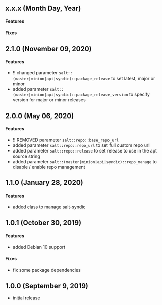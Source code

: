 ## x.x.x (Month Day, Year)

#### Features

#### Fixes


## 2.1.0 (November 09, 2020)

#### Features

* !! changed parameter `salt::(master|minion|api|syndic)::package_release` to set latest, major or minor
* added parameter `salt::(master|minion|api|syndic)::package_release_version` to specify version for major or minor releases


## 2.0.0 (May 06, 2020)

#### Features

* !! REMOVED parameter `salt::repo::base_repo_url`
* added parameter `salt::repo::repo_url` to set full custom repo url
* added parameter `salt::repo::release` to set release to use in the apt source string
* added parameter `salt::(master|minion|api|syndic)::repo_manage` to disable / enable repo management

## 1.1.0 (January 28, 2020)

#### Features
* added class to manage salt-syndic

## 1.0.1 (October 30, 2019)

#### Features
* added Debian 10 support

#### Fixes
* fix some package dependencies

## 1.0.0 (September 9, 2019)

* initial release
